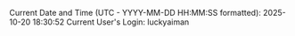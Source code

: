 Current Date and Time (UTC - YYYY-MM-DD HH:MM:SS formatted): 2025-10-20 18:30:52
Current User's Login: luckyaiman
